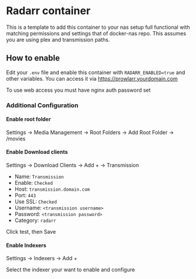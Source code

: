 # Radarr container

This is a template to add this container to your nas setup full functional with matching permissions and settings that of docker-nas repo. This assumes you are using plex and transmission paths.

## How to enable

Edit your `.env` file and enable this container with `RADARR_ENABLED=true` and other variables. You can access it via https://prowlarr.yourdomain.com

To use web access you must have nginx auth password set

### Additional Configuration

#### Enable root folder

Settings -> Media Management -> Root Folders -> Add Root Folder -> /movies

#### Enable Download clients

Settings -> Download Clients -> Add + -> Transmission

 - Name: `Transmission`
 - Enable: `Checked`
 - Host: `transmission.domain.com`
 - Port: `443`
 - Use SSL: `Checked`
 - Username: `<transmission username>`
 - Password: `<transmission password>`
 - Category: `radarr`

Click test, then Save

#### Enable Indexers

Settings -> Indexers -> Add +

Select the indexer your want to enable and configure